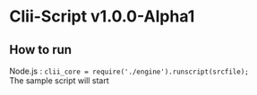 # Clii-Script v1.0.0-Alpha1
## How to run
Node.js : `clii_core = require('./engine').runscript(srcfile);` <br>
The sample script will start
